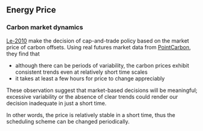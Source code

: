Energy Price
---

### Carbon market dynamics
[Le-2010]() make the decision of cap-and-trade policy based on the market price of carbon offsets. Using real futures market data from [PointCarbon](), they find that
- although there can be periods of variability, the carbon prices exhibit consistent trends even at relatively short time scales
- it takes at least a few hours for price to change appreciably

These observation suggest that market-based decisions will be meaningful; excessive variability or the absence of clear trends could render our decision inadequate in just a short time.

In other words, the price is relatively stable in a short time, thus the scheduling scheme can be changed periodically.